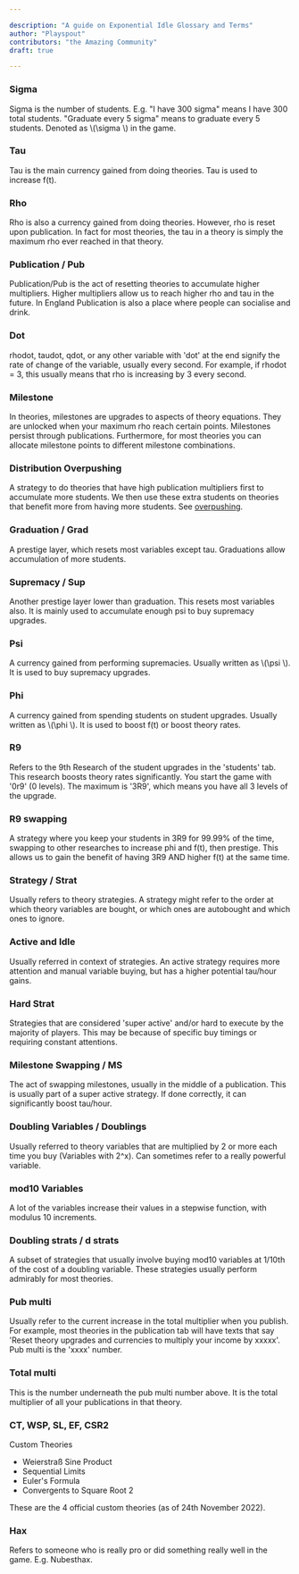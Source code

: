 ```yaml
---

description: "A guide on Exponential Idle Glossary and Terms"
author: "Playspout"
contributors: "the Amazing Community"
draft: true

---
```


### Sigma

Sigma is the number of students. E.g. "I have 300 sigma" means I have 300 total students. "Graduate every 5 sigma" means to graduate every 5 students. Denoted as \\(\sigma \\) in the game.

### Tau

Tau is the main currency gained from doing theories. Tau is used to increase f(t).

### Rho

Rho is also a currency gained from doing theories. However, rho is reset upon publication. In fact for most theories, the tau in a theory is simply the maximum rho ever reached in that theory.

### Publication / Pub

Publication/Pub is the act of resetting theories to accumulate higher multipliers. Higher multipliers allow us to reach higher rho and tau in the future. In England Publication is also a place where people can socialise and drink.

### Dot

rhodot, taudot, qdot, or any other variable with 'dot' at the end signify the rate of change of the variable, usually every second. For example, if rhodot = 3, this usually means that rho is increasing by 3 every second. 

### Milestone

In theories, milestones are upgrades to aspects of theory equations. They are unlocked when your maximum rho reach certain points. Milestones persist through publications. Furthermore, for most theories you can allocate milestone points to different milestone combinations. 

### Distribution Overpushing

A strategy to do theories that have high publication multipliers first to accumulate more students. We then use these extra students on theories that benefit more from having more students. See [overpushing](/guides/advanced-concepts/distribution-overpushing).

### Graduation / Grad

A prestige layer, which resets most variables except tau. Graduations allow accumulation of more students. 

### Supremacy / Sup

Another prestige layer lower than graduation. This resets most variables also. It is mainly used to accumulate enough psi to buy supremacy upgrades.

### Psi

A currency gained from performing supremacies. Usually written as \\(\psi \\). It is used to buy supremacy upgrades.

### Phi

A currency gained from spending students on student upgrades. Usually written as \\(\phi \\). It is used to boost f(t) or boost theory rates.

### R9

Refers to the 9th Research of the student upgrades in the 'students' tab. This research boosts theory rates significantly. You start the game with '0r9' (0 levels). The maximum is '3R9', which means you have all 3 levels of the upgrade.

### R9 swapping

A strategy where you keep your students in 3R9 for 99.99% of the time, swapping to other researches to increase phi and f(t), then prestige. This allows us to gain the benefit of having 3R9 AND higher f(t) at the same time. 

### Strategy / Strat

Usually refers to theory strategies. A strategy might refer to the order at which theory variables are bought, or which ones are autobought and which ones to ignore. 

### Active and Idle

Usually referred in context of strategies. An active strategy requires more attention and manual variable buying, but has a higher potential tau/hour gains. 

### Hard Strat

Strategies that are considered 'super active' and/or hard to execute by the majority of players. This may be because of specific buy timings or requiring constant attentions. 

### Milestone Swapping / MS

The act of swapping milestones, usually in the middle of a publication. This is usually part of a super active strategy. If done correctly, it can significantly boost tau/hour. 

### Doubling Variables / Doublings

Usually referred to theory variables that are multiplied by 2 or more each time you buy (Variables with 2^x). Can sometimes refer to a really powerful variable. 

### mod10 Variables

A lot of the variables increase their values in a stepwise function, with modulus 10 increments. 

### Doubling strats / d strats

A subset of strategies that usually involve buying mod10 variables at 1/10th of the cost of a doubling variable. These strategies usually perform admirably for most theories. 

### Pub multi

Usually refer to the current increase in the total multiplier when you publish. For example, most theories in the publication tab will have texts that say 'Reset theory upgrades and currencies to multiply your income by xxxxx'. Pub multi is the 'xxxx' number.

### Total multi

This is the number underneath the pub multi number above. It is the total multiplier of all your publications in that theory. 

### CT, WSP, SL, EF, CSR2

Custom Theories
 - Weierstraß Sine Product
 - Sequential Limits
 - Euler's Formula
 - Convergents to Square Root 2

These are the 4 official custom theories (as of 24th November 2022).


### Hax

Refers to someone who is really pro or did something really well in the game. E.g. Nubesthax.


